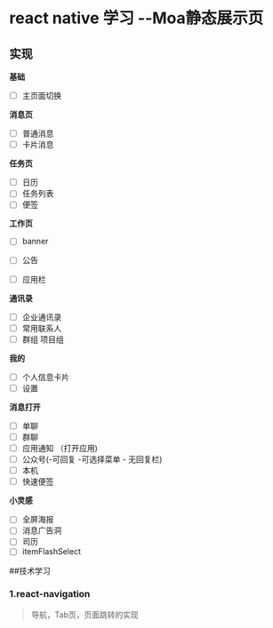 # react native 学习 --Moa静态展示页

## 实现
**基础**
 - [ ] 主页面切换
 
**消息页**
 - [ ] 普通消息
 - [ ] 卡片消息
 
 **任务页**
 - [ ] 日历
 - [ ] 任务列表
 - [ ] 便签
 
 **工作页**
 - [ ] banner
 - [ ] 公告
 - [ ] 应用栏

 
 **通讯录**
 - [ ] 企业通讯录
 - [ ] 常用联系人
 - [ ] 群组 项目组
 
 **我的**
 - [ ] 个人信息卡片
 - [ ] 设置
 
 **消息打开**
 - [ ] 单聊
 - [ ] 群聊
 - [ ] 应用通知 （打开应用)
 - [ ] 公众号(-可回复 -可选择菜单 - 无回复栏)
 - [ ] 本机
 - [ ] 快速便签
 
 **小灵感**
 - [ ] 全屏海报
 - [ ] 消息广告洞
 - [ ] 司历
 - [ ] itemFlashSelect 
 
 ##技术学习
 ### 1.react-navigation
 > 导航，Tab页，页面跳转的实现
